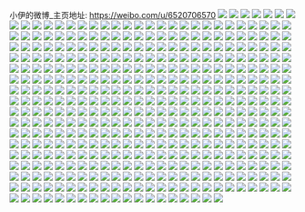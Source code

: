 小伊的微博_主页地址: https://weibo.com/u/6520706570 
![](https://wx4.sinaimg.cn/mw2000/0077idECly1h8ri8pc5t4j30u0128jww.jpg) 
![](https://wx4.sinaimg.cn/mw2000/0077idECly1h8ricmd5a2j30u00x5wkl.jpg) 
![](https://wx4.sinaimg.cn/mw2000/0077idECly1h8rid4b5huj30rb0tqdl2.jpg) 
![](https://wx4.sinaimg.cn/mw2000/0077idECly1h8ridtquuzj30u00u0n2t.jpg) 
![](https://wx4.sinaimg.cn/mw2000/0077idECly1h8lpwt6bxvj30u0140ag0.jpg) 
![](https://wx4.sinaimg.cn/mw2000/0077idECly1h8lpwtqtpxj31400u07e8.jpg) 
![](https://wx4.sinaimg.cn/mw2000/0077idECly1h8lpwtitv1j30u0140118.jpg) 
![](https://wx4.sinaimg.cn/mw2000/0077idECly1h8lv773az6j30u01atdl7.jpg) 
![](https://wx4.sinaimg.cn/mw2000/0077idECly1h8lv7f1einj31130p57c1.jpg) 
![](https://wx4.sinaimg.cn/mw2000/0077idECly1h8lpwzk41dj30ue0u0th2.jpg) 
![](https://wx4.sinaimg.cn/mw2000/0077idECly1h875i0ujsbj30u00xbgr6.jpg) 
![](https://wx4.sinaimg.cn/mw2000/0077idECly1h85pcj0gz8j32c03407wn.jpg) 
![](https://wx4.sinaimg.cn/mw2000/0077idECly1h85pcmpxqgj32c03594qu.jpg) 
![](https://wx4.sinaimg.cn/mw2000/0077idECly1h85pcp9kvfj313z0puan0.jpg) 
![](https://wx4.sinaimg.cn/mw2000/0077idECly1h85pcuflk1j31hc0u0qjn.jpg) 
![](https://wx4.sinaimg.cn/mw2000/0077idECly1h7k9c56gzdj30u018fgxp.jpg) 
![](https://wx4.sinaimg.cn/mw2000/0077idECly1h7k9dnlc9pj30tk1gsakh.jpg) 
![](https://wx4.sinaimg.cn/mw2000/0077idECly1h7k9c4r4saj30tz1jhwmz.jpg) 
![](https://wx4.sinaimg.cn/mw2000/0077idECly1h7k9c4xp8hj30u00zbn1z.jpg) 
![](https://wx4.sinaimg.cn/mw2000/0077idECly1h7k9c4c12mj30u0140gu3.jpg) 
![](https://wx4.sinaimg.cn/mw2000/0077idECly1h79t2nduq5j30lm0raglz.jpg) 
![](https://wx4.sinaimg.cn/mw2000/0077idECly1h78jy2wbfoj30u011qagc.jpg) 
![](https://wx4.sinaimg.cn/mw2000/0077idECly1h78jy2ibpmj30u01404bv.jpg) 
![](https://wx4.sinaimg.cn/mw2000/0077idECly1h78jz7l60zj30u013i7kh.jpg) 
![](https://wx4.sinaimg.cn/mw2000/0077idECly1h78k2jpze5j30u0140qdi.jpg) 
![](https://wx4.sinaimg.cn/mw2000/0077idECly1h78jy4pdxbj30u012xdlz.jpg) 
![](https://wx4.sinaimg.cn/mw2000/0077idECly1h72wyav3bij313x0tnn8o.jpg) 
![](https://wx4.sinaimg.cn/mw2000/0077idECly1h71nv1fu4sj30rg13wagy.jpg) 
![](https://wx4.sinaimg.cn/mw2000/0077idECly1h6uj8r9e3hj30u0140qdy.jpg) 
![](https://wx4.sinaimg.cn/mw2000/0077idECly1h6uj8rsvoqj30u0140422.jpg) 
![](https://wx4.sinaimg.cn/mw2000/0077idECly1h6uj8qn9jij30u00wa42g.jpg) 
![](https://wx4.sinaimg.cn/mw2000/0077idECly1h6uj8shll0j30u0140490.jpg) 
![](https://wx4.sinaimg.cn/mw2000/0077idECly1h6u9xg7e61j313w0trtfa.jpg) 
![](https://wx4.sinaimg.cn/mw2000/0077idECly1h6u9xggv9yj30u00vfwp8.jpg) 
![](https://wx4.sinaimg.cn/mw2000/0077idECly1h6u9xfw8jlj30i30v0mzr.jpg) 
![](https://wx4.sinaimg.cn/mw2000/0077idECly1h6rvs9hy93j30u015ggo3.jpg) 
![](https://wx4.sinaimg.cn/mw2000/0077idECly1h6rvs9te4yj30u016ljxu.jpg) 
![](https://wx4.sinaimg.cn/mw2000/0077idECly1h6rvsa69izj30u014kdip.jpg) 
![](https://wx4.sinaimg.cn/mw2000/0077idECly1h69k4czsfyj32bz340qv5.jpg) 
![](https://wx4.sinaimg.cn/mw2000/0077idECly1h69k4feh70j32by33zgx0.jpg) 
![](https://wx4.sinaimg.cn/mw2000/0077idECly1h69k4hgwtyj31sc2dsdiq.jpg) 
![](https://wx4.sinaimg.cn/mw2000/0077idECly1h66gundmryj30u0140wjn.jpg) 
![](https://wx4.sinaimg.cn/mw2000/0077idECly1h66gunraaxj30u01400y0.jpg) 
![](https://wx4.sinaimg.cn/mw2000/0077idECly1h66grv22fwj30u0140wn7.jpg) 
![](https://wx4.sinaimg.cn/mw2000/0077idECly1h66gqd4zy7j30u0140wg8.jpg) 
![](https://wx4.sinaimg.cn/mw2000/0077idECly1h60n2lmnnkj30tz15hk44.jpg) 
![](https://wx4.sinaimg.cn/mw2000/0077idECly1h60n2rxumij30ny13o7ig.jpg) 
![](https://wx4.sinaimg.cn/mw2000/0077idECly1h609wkvgusj30u01aagov.jpg) 
![](https://wx4.sinaimg.cn/mw2000/0077idECly1h5ydn2itwmj30u015c0y1.jpg) 
![](https://wx4.sinaimg.cn/mw2000/0077idECly1h5ydn3p7cyj30u010uwfn.jpg) 
![](https://wx4.sinaimg.cn/mw2000/0077idECly1h5ydn2sw9hj30u0140gs3.jpg) 
![](https://wx4.sinaimg.cn/mw2000/0077idECly1h5ydn47lqbj30u0149gyc.jpg) 
![](https://wx4.sinaimg.cn/mw2000/0077idECly1h5ydn4joyoj30u0140140.jpg) 
![](https://wx4.sinaimg.cn/mw2000/0077idECly1h5ydn398k2j30u014en2t.jpg) 
![](https://wx4.sinaimg.cn/mw2000/0077idECly1h5ydn4yrlyj30u015uqf3.jpg) 
![](https://wx4.sinaimg.cn/mw2000/0077idECly1h5otgcn9zgj323b33yb2a.jpg) 
![](https://wx4.sinaimg.cn/mw2000/0077idECly1h5d5ud03y5j30u00wtafn.jpg) 
![](https://wx4.sinaimg.cn/mw2000/0077idECly1h5b9ijszw0j30u0140455.jpg) 
![](https://wx4.sinaimg.cn/mw2000/0077idECly1h5b9ijfbu3j30u0140gw8.jpg) 
![](https://wx4.sinaimg.cn/mw2000/0077idECly1h5b9ikag8zj30u0140q9k.jpg) 
![](https://wx4.sinaimg.cn/mw2000/0077idECly1h5b9ikhj70j30u014bdo4.jpg) 
![](https://wx4.sinaimg.cn/mw2000/0077idECly1h5b9ij6wa2j30u0140agg.jpg) 
![](https://wx4.sinaimg.cn/mw2000/0077idECly1h5b9iiyaotj30u014119r.jpg) 
![](https://wx4.sinaimg.cn/mw2000/0077idECly1h5b9ikoyvuj30u0140qaz.jpg) 
![](https://wx4.sinaimg.cn/mw2000/0077idECly1h5b9j1mj2pj30u014a7hn.jpg) 
![](https://wx4.sinaimg.cn/mw2000/0077idECly1h508aarxgrj30n40n3qay.jpg) 
![](https://wx4.sinaimg.cn/mw2000/0077idECly1h4s9xtu46qj30u0140ah5.jpg) 
![](https://wx4.sinaimg.cn/mw2000/0077idECly1h4s9xu5zoyj30u0141djw.jpg) 
![](https://wx4.sinaimg.cn/mw2000/0077idECly1h4s9xufm63j30u0140whj.jpg) 
![](https://wx4.sinaimg.cn/mw2000/0077idECly1h4s9xur5qsj30u0141wio.jpg) 
![](https://wx4.sinaimg.cn/mw2000/0077idECly1h4s9xv4ghmj30u0141n0i.jpg) 
![](https://wx4.sinaimg.cn/mw2000/0077idECly1h4s9xsxnfqj30u0140qau.jpg) 
![](https://wx4.sinaimg.cn/mw2000/0077idECly1h4s9xvfvogj30se1batcm.jpg) 
![](https://wx4.sinaimg.cn/mw2000/0077idECly1h4rqs0z3oyj30u0140dn7.jpg) 
![](https://wx4.sinaimg.cn/mw2000/0077idECly1h4rqs2nt2ej30u0140qau.jpg) 
![](https://wx4.sinaimg.cn/mw2000/0077idECly1h4lcy33f0cj31sc2ds1kz.jpg) 
![](https://wx4.sinaimg.cn/mw2000/0077idECly1h4lcy75zx8j31vn33ze83.jpg) 
![](https://wx4.sinaimg.cn/mw2000/0077idECly1h4ld0kzn05j32c03404qp.jpg) 
![](https://wx4.sinaimg.cn/mw2000/0077idECly1h4ld0nrs5ij32c03411kx.jpg) 
![](https://wx4.sinaimg.cn/mw2000/0077idECly1h4ld0hu2v6j32bz3407wh.jpg) 
![](https://wx4.sinaimg.cn/mw2000/0077idECly1h4ld0r1itzj33402c0x6p.jpg) 
![](https://wx4.sinaimg.cn/mw2000/0077idECly1h45ml0cts6j30u00zzjym.jpg) 
![](https://wx4.sinaimg.cn/mw2000/0077idECly1h45ml18pndj30u019s4g8.jpg) 
![](https://wx4.sinaimg.cn/mw2000/0077idECly1h45ml1m37rj30u019b4gw.jpg) 
![](https://wx4.sinaimg.cn/mw2000/0077idECly1h45ml0xbvaj30u013k0yx.jpg) 
![](https://wx4.sinaimg.cn/mw2000/0077idECly1h426zmwkamj30yc0u0wjk.jpg) 
![](https://wx4.sinaimg.cn/mw2000/0077idECly1h41342obyzj30rt14eqd7.jpg) 
![](https://wx4.sinaimg.cn/mw2000/0077idECly1h3h4erfjo6j30u01fd0wp.jpg) 
![](https://wx4.sinaimg.cn/mw2000/0077idECly1h322haauu0j30u01937gp.jpg) 
![](https://wx4.sinaimg.cn/mw2000/0077idECly1h322hap9b3j30u0194qge.jpg) 
![](https://wx4.sinaimg.cn/mw2000/0077idECly1h322h9lzj1j30u0140ag5.jpg) 
![](https://wx4.sinaimg.cn/mw2000/0077idECly1h302d7gws1j31r32qghdu.jpg) 
![](https://wx4.sinaimg.cn/mw2000/0077idECly1h2wgh53t5cj30tz133afm.jpg) 
![](https://wx4.sinaimg.cn/mw2000/0077idECly1h2wgh5beilj30t90zn436.jpg) 
![](https://wx4.sinaimg.cn/mw2000/0077idECly1h2v4w6o0w9j30u01h7dqj.jpg) 
![](https://wx4.sinaimg.cn/mw2000/0077idECly1h2v4w7bgewj30cq0bhmxw.jpg) 
![](https://wx4.sinaimg.cn/mw2000/0077idECly1h2l2y4y6esj30u00w5jxl.jpg) 
![](https://wx4.sinaimg.cn/mw2000/0077idECly1h2l2y4ngh1j30u0140ag0.jpg) 
![](https://wx4.sinaimg.cn/mw2000/0077idECly1h2l2y4ctdfj30u0140grp.jpg) 
![](https://wx4.sinaimg.cn/mw2000/0077idECly1h273cr0n22j30t81fy11r.jpg) 
![](https://wx4.sinaimg.cn/mw2000/0077idECly1h22hvf8spmj30u00tajv1.jpg) 
![](https://wx4.sinaimg.cn/mw2000/0077idECly1h1yqm7zn9tj32c02c0kjm.jpg) 
![](https://wx4.sinaimg.cn/mw2000/0077idECly1h1il7se0evj30u00u0tj5.jpg) 
![](https://wx4.sinaimg.cn/mw2000/0077idECly1h1gb2x2bguj30tz1bsn6k.jpg) 
![](https://wx4.sinaimg.cn/mw2000/0077idECly1h1gl89gbndj30u01sywkn.jpg) 
![](https://wx4.sinaimg.cn/mw2000/0077idECly1h1d1q48tymj30u01bdq5v.jpg) 
![](https://wx4.sinaimg.cn/mw2000/0077idECly1gz6gl8py07j32xu2xv4qr.jpg) 
![](https://wx4.sinaimg.cn/mw2000/0077idECly1gz6gl93vt9j30qo0pq78q.jpg) 
![](https://wx4.sinaimg.cn/mw2000/0077idECly1gz6ggygd8qj30ql13h0zw.jpg) 
![](https://wx4.sinaimg.cn/mw2000/0077idECly1gz6gsp5ym9j30u00xotfj.jpg) 
![](https://wx4.sinaimg.cn/mw2000/0077idECly1gwvx7ufc7aj30u00u0jt0.jpg) 
![](https://wx4.sinaimg.cn/mw2000/0077idECly1gyh2dfvhrfj30rp0u0aeu.jpg) 
![](https://wx4.sinaimg.cn/mw2000/0077idECly1gykl3ik62kj30pj0sgn28.jpg) 
![](https://wx4.sinaimg.cn/mw2000/0077idECly1gxs9wbzahaj30qo0qo0vg.jpg) 
![](https://wx4.sinaimg.cn/mw2000/0077idECly1gwod5fen3rj31ba0zgjua.jpg) 
![](https://wx4.sinaimg.cn/mw2000/0077idECly1gwod5geh90j30tz0u0dpy.jpg) 
![](https://wx4.sinaimg.cn/mw2000/0077idECly1gwod5gy2txj30qo0qo0v9.jpg) 
![](https://wx4.sinaimg.cn/mw2000/0077idECly1gvcfwrv49vj60u016712w02.jpg) 
![](https://wx4.sinaimg.cn/mw2000/0077idECly1gvcfxx40jlj63402c0qv702.jpg) 
![](https://wx4.sinaimg.cn/mw2000/0077idECly1gvcfyc5vs5j63402c07wj02.jpg) 
![](https://wx4.sinaimg.cn/mw2000/0077idECly1gvcfyh0ad2j624y24wnpd02.jpg) 
![](https://wx4.sinaimg.cn/mw2000/0077idECly1guprjhx0ymj324u2bhe82.jpg) 
![](https://wx4.sinaimg.cn/mw2000/0077idECly1guprjqcrd7j30qo0zsju3.jpg) 
![](https://wx4.sinaimg.cn/mw2000/0077idECly1gttcr5owwyj31w6316qv5.jpg) 
![](https://wx4.sinaimg.cn/mw2000/0077idECly1gttcrow4mxj32c02bzhdu.jpg) 
![](https://wx4.sinaimg.cn/mw2000/0077idECly1gttcru033xj30qo0qotav.jpg) 
![](https://wx4.sinaimg.cn/mw2000/0077idECly1gtizgyts1yj30qo0y8tcr.jpg) 
![](https://wx4.sinaimg.cn/mw2000/0077idECly1gtiytup1f1j30qo0x442f.jpg) 
![](https://wx4.sinaimg.cn/mw2000/0077idECly1gtizjafttwj31hc1hd7jo.jpg) 
![](https://wx4.sinaimg.cn/mw2000/0077idECly1gtiytuxkpdj30qa0kftb4.jpg) 
![](https://wx4.sinaimg.cn/mw2000/0077idECly1gt4m3z2n5wj312e13617f.jpg) 
![](https://wx4.sinaimg.cn/mw2000/0077idECly1gt4m3yhlq6j314a152h0q.jpg) 
![](https://wx4.sinaimg.cn/mw2000/0077idECly1gt2op3j5zfj30or0sbdkj.jpg) 
![](https://wx4.sinaimg.cn/mw2000/0077idECly1gt1ntbtg5nj30qo0qogqt.jpg) 
![](https://wx4.sinaimg.cn/mw2000/0077idECly1gt0g8orm8nj30h70alwfx.jpg) 
![](https://wx4.sinaimg.cn/mw2000/0077idECly1gt0g8nn87jj32re340u0z.jpg) 
![](https://wx4.sinaimg.cn/mw2000/0077idECly1gt0gbh0bbvj32an2an4qr.jpg) 
![](https://wx4.sinaimg.cn/mw2000/0077idECly1gt0gi28b66j30u00u0af5.jpg) 
![](https://wx4.sinaimg.cn/mw2000/0077idECly1gszalek399j30qo0qojsq.jpg) 
![](https://wx4.sinaimg.cn/mw2000/0077idECly1gsupex3f29j32c0340x6q.jpg) 
![](https://wx4.sinaimg.cn/mw2000/0077idECly1gsjsshf6efj316k0u0n7e.jpg) 
![](https://wx4.sinaimg.cn/mw2000/0077idECly1gsjssufv8rj31601k0h7m.jpg) 
![](https://wx4.sinaimg.cn/mw2000/0077idECly1gsjssxco6bj32c03404qr.jpg) 
![](https://wx4.sinaimg.cn/mw2000/0077idECly1gsjsssm5vhj32bz3404qq.jpg) 
![](https://wx4.sinaimg.cn/mw2000/0077idECly1gsjst5hp4fj3340236npd.jpg) 
![](https://wx4.sinaimg.cn/mw2000/0077idECly1gsjst07jqcj32c0340e82.jpg) 
![](https://wx4.sinaimg.cn/mw2000/0077idECly1gsjst2nhtuj32c0340kjm.jpg) 
![](https://wx4.sinaimg.cn/mw2000/0077idECly1gsjssi00bcj30qo0qogsn.jpg) 
![](https://wx4.sinaimg.cn/mw2000/0077idECly1gsjssl568uj33402c0x6q.jpg) 
![](https://wx4.sinaimg.cn/mw2000/0077idECly1gsjssnpa1vj33y82yoe84.jpg) 
![](https://wx4.sinaimg.cn/mw2000/0077idECly1gsjssq9mohj33y82yo4qs.jpg) 
![](https://wx4.sinaimg.cn/mw2000/0077idECly1gsjstdveedj30u0140147.jpg) 
![](https://wx4.sinaimg.cn/mw2000/0077idECly1gsjstwwoybj32yo3y8x6s.jpg) 
![](https://wx4.sinaimg.cn/mw2000/0077idECly1grwp65cfdoj33872tehdv.jpg) 
![](https://wx4.sinaimg.cn/mw2000/0077idECly1gruzljtxygj30qo0ij0ue.jpg) 
![](https://wx4.sinaimg.cn/mw2000/0077idECly1grnz11mpirj30u00u0ak7.jpg) 
![](https://wx4.sinaimg.cn/mw2000/0077idECly1grh2vfhxyoj32yo2ynx6q.jpg) 
![](https://wx4.sinaimg.cn/mw2000/0077idECly1grh2vi58tgj32ys2yonpe.jpg) 
![](https://wx4.sinaimg.cn/mw2000/0077idECly1grh2vgwcw7j32yo2ynx6q.jpg) 
![](https://wx4.sinaimg.cn/mw2000/0077idECly1grh2vzuu4jj30qo0qoadn.jpg) 
![](https://wx4.sinaimg.cn/mw2000/0077idECly1grh2xuz4d4j32yo2ynkjm.jpg) 
![](https://wx4.sinaimg.cn/mw2000/0077idECly1grh2zk0ekwj30qo0qomz2.jpg) 
![](https://wx4.sinaimg.cn/mw2000/0077idECly1grh2xyxy60j32yo3y8u0z.jpg) 
![](https://wx4.sinaimg.cn/mw2000/0077idECly1grh2y5rq6tj30qo0qo3zi.jpg) 
![](https://wx4.sinaimg.cn/mw2000/0077idECly1grh2y63v3yj30qo0qodh3.jpg) 
![](https://wx4.sinaimg.cn/mw2000/0077idECly1grh2zkbc6wj30qo0qojss.jpg) 
![](https://wx4.sinaimg.cn/mw2000/0077idECly1grh300pxgkj32a62a9hdu.jpg) 
![](https://wx4.sinaimg.cn/mw2000/0077idECly1gr6bsky2guj31s60u0qmc.jpg) 
![](https://wx4.sinaimg.cn/mw2000/0077idECly1gr6bsln4a8j31s60u0tsl.jpg) 
![](https://wx4.sinaimg.cn/mw2000/0077idECly1gr6bso2wx0j31s60u0ngb.jpg) 
![](https://wx4.sinaimg.cn/mw2000/0077idECly1gr6by1s40mj31s60u0wun.jpg) 
![](https://wx4.sinaimg.cn/mw2000/0077idECly1gr6bspccprj31s60u0h64.jpg) 
![](https://wx4.sinaimg.cn/mw2000/0077idECly1gr6by17v4aj31s60u0wxz.jpg) 
![](https://wx4.sinaimg.cn/mw2000/0077idECly1gr6c2nbuqcj31s60u0k60.jpg) 
![](https://wx4.sinaimg.cn/mw2000/0077idECly1gr6bspwfbmj31s60u0nei.jpg) 
![](https://wx4.sinaimg.cn/mw2000/0077idECly1gr6c5my39dj31s60u0nez.jpg) 
![](https://wx4.sinaimg.cn/mw2000/0077idECly1gr5i8w4u84j32yo3y81l0.jpg) 
![](https://wx4.sinaimg.cn/mw2000/0077idECly1gr5i8yc9dwj32yo3y8npf.jpg) 
![](https://wx4.sinaimg.cn/mw2000/0077idECly1gr5i90ik9mj32yo3y81l0.jpg) 
![](https://wx4.sinaimg.cn/mw2000/0077idECly1gqrif8beusj30u00k4ae0.jpg) 
![](https://wx4.sinaimg.cn/mw2000/0077idECly1gqqc2n9uk1j328u28u1jy.jpg) 
![](https://wx4.sinaimg.cn/mw2000/0077idECly1gqp5on8d2qj33y82yoqv6.jpg) 
![](https://wx4.sinaimg.cn/mw2000/0077idECly1gqpzcdmjf8j33y82yokjl.jpg) 
![](https://wx4.sinaimg.cn/mw2000/0077idECly1gqp5os22rjj33y82yohdw.jpg) 
![](https://wx4.sinaimg.cn/mw2000/0077idECly1gqp6itq2ibj30u01s6tsl.jpg) 
![](https://wx4.sinaimg.cn/mw2000/0077idECly1gqp6n9ozy7j30u00grgnr.jpg) 
![](https://wx4.sinaimg.cn/mw2000/0077idECly1gqi9hjmcrkj31qp31ee82.jpg) 
![](https://wx4.sinaimg.cn/mw2000/0077idECly1gqi9hloqfyj31n82tfqv8.jpg) 
![](https://wx4.sinaimg.cn/mw2000/0077idECly1gq7fgjlpm1j32yo3y8u0z.jpg) 
![](https://wx4.sinaimg.cn/mw2000/0077idECly1gq5df0e9l0j32ke340npf.jpg) 
![](https://wx4.sinaimg.cn/mw2000/0077idECly1gq5df17jcvj329u29vx6p.jpg) 
![](https://wx4.sinaimg.cn/mw2000/0077idECly1gq5deyx9puj32c0340hdv.jpg) 
![](https://wx4.sinaimg.cn/mw2000/0077idECly1gq4bdmvvqhj32t43oyqv6.jpg) 
![](https://wx4.sinaimg.cn/mw2000/0077idECly1gq4909xccuj30u00u0dne.jpg) 
![](https://wx4.sinaimg.cn/mw2000/0077idECly1gprqume2mbj30qo0qoaej.jpg) 
![](https://wx4.sinaimg.cn/mw2000/0077idECly1gorwsholfbj31e01uoqv5.jpg) 
![](https://wx4.sinaimg.cn/mw2000/0077idECly1gpo6v6bouwj32yo2yn7wj.jpg) 
![](https://wx4.sinaimg.cn/mw2000/0077idECly1gpo6v6z6p3j30qo0qogoe.jpg) 
![](https://wx4.sinaimg.cn/mw2000/0077idECly1gpo6v7gadfj30u0140jv9.jpg) 
![](https://wx4.sinaimg.cn/mw2000/0077idECly1gpo6v7r4j8j30qo0qoq64.jpg) 
![](https://wx4.sinaimg.cn/mw2000/0077idECly1gpo6vaz33qj32ys2yo7wk.jpg) 
![](https://wx4.sinaimg.cn/mw2000/0077idECly1gpo6vbt6atj313016oap7.jpg) 
![](https://wx4.sinaimg.cn/mw2000/0077idECly1gphbjac4x2j32c02c0npi.jpg) 
![](https://wx4.sinaimg.cn/mw2000/0077idECly1gpew2fygvtj32c02c0kjo.jpg) 
![](https://wx4.sinaimg.cn/mw2000/0077idECly1gpew2mfclvj32c02c0hdw.jpg) 
![](https://wx4.sinaimg.cn/mw2000/0077idECly1gpew3f30qwj30wx1kw4hi.jpg) 
![](https://wx4.sinaimg.cn/mw2000/0077idECly1gpdr91dxs2j30q80whdkz.jpg) 
![](https://wx4.sinaimg.cn/mw2000/0077idECly1gpdr93mxpjj31w12ip7wl.jpg) 
![](https://wx4.sinaimg.cn/mw2000/0077idECly1gpbar9mg5sj32bc2bcb2d.jpg) 
![](https://wx4.sinaimg.cn/mw2000/0077idECly1gpbargc2pbj30qo0qoguj.jpg) 
![](https://wx4.sinaimg.cn/mw2000/0077idECly1gpbarcrfr8j32c02bzb2c.jpg) 
![](https://wx4.sinaimg.cn/mw2000/0077idECly1goyw8s1w4gj32bc334hdy.jpg) 
![](https://wx4.sinaimg.cn/mw2000/0077idECly1goyw968cj2j32yo3y84qt.jpg) 
![](https://wx4.sinaimg.cn/mw2000/0077idECly1goyw8tzohkj32yo2ynu0z.jpg) 
![](https://wx4.sinaimg.cn/mw2000/0077idECly1gowhrzc03jj32ys2yo7wj.jpg) 
![](https://wx4.sinaimg.cn/mw2000/0077idECly1gow0mox6blj31w22iq4qq.jpg) 
![](https://wx4.sinaimg.cn/mw2000/0077idECly1gooh9bm4ldj30yi1pcb2a.jpg) 
![](https://wx4.sinaimg.cn/mw2000/0077idECly1goiminuia9j31s60u07wh.jpg) 
![](https://wx4.sinaimg.cn/mw2000/0077idECly1gnssw92ronj33cv2s8b2c.jpg) 
![](https://wx4.sinaimg.cn/mw2000/0077idECly1gnssw6zfrmj33y82you11.jpg) 
![](https://wx4.sinaimg.cn/mw2000/0077idECly1gnt1mbzocoj32us2rte84.jpg) 
![](https://wx4.sinaimg.cn/mw2000/0077idECly1gnt1m9ctg3j30rv0ru7ck.jpg) 
![](https://wx4.sinaimg.cn/mw2000/0077idECly1gnt9zvw4cgj32vr3x1kjp.jpg) 
![](https://wx4.sinaimg.cn/mw2000/0077idECly1gnl5i0devej30xj18ke7t.jpg) 
![](https://wx4.sinaimg.cn/mw2000/0077idECly1gnl5idjmeyj30sg0sgk7j.jpg) 
![](https://wx4.sinaimg.cn/mw2000/0077idECly1gnl5ic46o2j32yo2yox6w.jpg) 
![](https://wx4.sinaimg.cn/mw2000/0077idECly1gnhm0tzeefj31hc1hcu0x.jpg) 
![](https://wx4.sinaimg.cn/mw2000/0077idECly1gnap8y19q1j31s60u0tx0.jpg) 
![](https://wx4.sinaimg.cn/mw2000/0077idECly1gnap8z92i1j31s60u07sf.jpg) 
![](https://wx4.sinaimg.cn/mw2000/0077idECly1gn2g2iipd3j32yn2yn1kz.jpg) 
![](https://wx4.sinaimg.cn/mw2000/0077idECly1gmy27vg7trj30qo0qo0ub.jpg) 
![](https://wx4.sinaimg.cn/mw2000/0077idECly1gmwup0i3jij30u00u017v.jpg) 
![](https://wx4.sinaimg.cn/mw2000/0077idECly1gmwuozpxjjj30u00u0h1b.jpg) 
![](https://wx4.sinaimg.cn/mw2000/0077idECly1gmr0wmlvgkj30qo0qoq8l.jpg) 
![](https://wx4.sinaimg.cn/mw2000/0077idECly1gmbnrn8wnsj31s60u0hdt.jpg) 
![](https://wx4.sinaimg.cn/mw2000/0077idECly1gm9vymvzowj32yo2ynkjm.jpg) 
![](https://wx4.sinaimg.cn/mw2000/0077idECly1gm5vw38bwsj31w22iqu11.jpg) 
![](https://wx4.sinaimg.cn/mw2000/0077idECly1gm5vzacz77j31t02eyhdu.jpg) 
![](https://wx4.sinaimg.cn/mw2000/0077idECly1gm5w2zfbalj31vw2f9x6s.jpg) 
![](https://wx4.sinaimg.cn/mw2000/0077idECly1gm5vw5719jj31w22iqhdx.jpg) 
![](https://wx4.sinaimg.cn/mw2000/0077idECly1gm3jipitt4j32yo2yoqv8.jpg) 
![](https://wx4.sinaimg.cn/mw2000/0077idECly1gm3jihrflrj32yo2ynx6r.jpg) 
![](https://wx4.sinaimg.cn/mw2000/0077idECly1gm3jiacmsjj32yt2yob2c.jpg) 
![](https://wx4.sinaimg.cn/mw2000/0077idECly1glzcn90ru1j30qe0qijv6.jpg) 
![](https://wx4.sinaimg.cn/mw2000/0077idECly1glvpdppy4xj32bc2bc7wi.jpg) 
![](https://wx4.sinaimg.cn/mw2000/0077idECly1glthin91ghj31v42ankjm.jpg) 
![](https://wx4.sinaimg.cn/mw2000/0077idECly1glrrz84ha8j31w12is4qq.jpg) 
![](https://wx4.sinaimg.cn/mw2000/0077idECly1glq2hyambvj30u0140td4.jpg) 
![](https://wx4.sinaimg.cn/mw2000/0077idECly1glq2hle6d7j30qo0qi41h.jpg) 
![](https://wx4.sinaimg.cn/mw2000/0077idECly1glq2csk5oxj33y82yo4qs.jpg) 
![](https://wx4.sinaimg.cn/mw2000/0077idECly1glq2kb4aafj30qo0fz0vr.jpg) 
![](https://wx4.sinaimg.cn/mw2000/0077idECly1glq2idlo37j31400u0djv.jpg) 
![](https://wx4.sinaimg.cn/mw2000/0077idECly1glq2gsmgsyj30qo0qo0v4.jpg) 
![](https://wx4.sinaimg.cn/mw2000/0077idECly1gll2yv5ig4j32is2io7wj.jpg) 
![](https://wx4.sinaimg.cn/mw2000/0077idECly1glkvei0svoj31u92ise82.jpg) 
![](https://wx4.sinaimg.cn/mw2000/0077idECly1glkveg6towj32is2ip7wk.jpg) 
![](https://wx4.sinaimg.cn/mw2000/0077idECly1gll2z42p5lj33rk2b2hdu.jpg) 
![](https://wx4.sinaimg.cn/mw2000/0077idECly1glfikligvwj30u00u0aeo.jpg) 
![](https://wx4.sinaimg.cn/mw2000/0077idECly1glf32xq285j30u014gmzj.jpg) 
![](https://wx4.sinaimg.cn/mw2000/0077idECly1glf32yeaiij30u00u0mz3.jpg) 
![](https://wx4.sinaimg.cn/mw2000/0077idECly1glf32wemi2j30u014047y.jpg) 
![](https://wx4.sinaimg.cn/mw2000/0077idECly1glebf3ie7dj30u00npdg3.jpg) 
![](https://wx4.sinaimg.cn/mw2000/0077idECly1gl0bcf2ek5j30pl0l3jtt.jpg) 
![](https://wx4.sinaimg.cn/mw2000/0077idECly1gkvpgt3z83j31400u0n2m.jpg) 
![](https://wx4.sinaimg.cn/mw2000/0077idECly1gkuwmzfkm4j30u00u0k0j.jpg) 
![](https://wx4.sinaimg.cn/mw2000/0077idECly1gktprfdxqij30u00u078c.jpg) 
![](https://wx4.sinaimg.cn/mw2000/0077idECly1gktprfyaqjj30u00u0wiw.jpg) 
![](https://wx4.sinaimg.cn/mw2000/0077idECly1gktprgeyfij30u00u0jvp.jpg) 
![](https://wx4.sinaimg.cn/mw2000/0077idECly1gkq7pwmgm3j30u0140ajj.jpg) 
![](https://wx4.sinaimg.cn/mw2000/0077idECly1gkjtftlj1fj30u00u0q70.jpg) 
![](https://wx4.sinaimg.cn/mw2000/0077idECly1gkjtfubm78j30u00u0jvb.jpg) 
![](https://wx4.sinaimg.cn/mw2000/0077idECly1gkefrxwj90j30u0140dkf.jpg) 
![](https://wx4.sinaimg.cn/mw2000/0077idECly1gkb8adu7otj30u0140n8e.jpg) 
![](https://wx4.sinaimg.cn/mw2000/0077idECly1gjygbgzmgsj31400u0q7g.jpg) 
![](https://wx4.sinaimg.cn/mw2000/0077idECly1gjygbiz1boj31400u0jvp.jpg) 
![](https://wx4.sinaimg.cn/mw2000/0077idECly1gjygen5jprj30u00u0787.jpg) 
![](https://wx4.sinaimg.cn/mw2000/0077idECly1gjw74eh588j30u00u0dot.jpg) 
![](https://wx4.sinaimg.cn/mw2000/0077idECly1gjw74cnu40j30u0140qcr.jpg) 
![](https://wx4.sinaimg.cn/mw2000/0077idECly1gjuvww20o9j30u00u0qa8.jpg) 
![](https://wx4.sinaimg.cn/mw2000/0077idECly1gjuvwwi4lfj30qn0n3gp5.jpg) 
![](https://wx4.sinaimg.cn/mw2000/0077idECly1gjuvx1sl0nj30u00u0tbv.jpg) 
![](https://wx4.sinaimg.cn/mw2000/0077idECly1gjuwkzopqhj30qo0n30vk.jpg) 
![](https://wx4.sinaimg.cn/mw2000/0077idECly1gjuft9ygefj30u0140tej.jpg) 
![](https://wx4.sinaimg.cn/mw2000/0077idECly1gjuftqrsu2j30qo0qogop.jpg) 
![](https://wx4.sinaimg.cn/mw2000/0077idECly1gjuftr7w44j30qo0qodiv.jpg) 
![](https://wx4.sinaimg.cn/mw2000/0077idECly1gjtvh65yynj30qo14egqc.jpg) 
![](https://wx4.sinaimg.cn/mw2000/0077idECly1gjsnjevsx1j30qo0qomz7.jpg) 
![](https://wx4.sinaimg.cn/mw2000/0077idECly1gjsnjgn2r0j31400u0ae5.jpg) 
![](https://wx4.sinaimg.cn/mw2000/0077idECly1gjpo8kfgbcj31hc1hc7wh.jpg) 
![](https://wx4.sinaimg.cn/mw2000/0077idECly1gjp8h8524cj31hc1hc7wh.jpg) 
![](https://wx4.sinaimg.cn/mw2000/0077idECly1gjp8h7f1fpj31hc1hc7wh.jpg) 
![](https://wx4.sinaimg.cn/mw2000/0077idECly1gjmm6dc02jj30qo0qnn3r.jpg) 
![](https://wx4.sinaimg.cn/mw2000/0077idECly1gjj1i2ne4wj31hc1hc1ky.jpg) 
![](https://wx4.sinaimg.cn/mw2000/0077idECly1gjj18zg22aj32c0340qv7.jpg) 
![](https://wx4.sinaimg.cn/mw2000/0077idECly1gjhw86c068j32yo3y84qs.jpg) 
![](https://wx4.sinaimg.cn/mw2000/0077idECly1gjhw5xs73kj32c02c04qr.jpg) 
![](https://wx4.sinaimg.cn/mw2000/0077idECly1gjj0ux8ko9j30qn0nbn02.jpg) 
![](https://wx4.sinaimg.cn/mw2000/0077idECly1gjj1l28x8gj30qo0ltwg2.jpg) 
![](https://wx4.sinaimg.cn/mw2000/0077idECly1gjhfltr6qvj31r22dse81.jpg) 
![](https://wx4.sinaimg.cn/mw2000/0077idECly1gjhflu3uo2j30qo0qonbk.jpg) 
![](https://wx4.sinaimg.cn/mw2000/0077idECly1gjhfluakorj30u00ndmzo.jpg) 
![](https://wx4.sinaimg.cn/mw2000/0077idECly1gjh3a8sfakj31hc1hc4qq.jpg) 
![](https://wx4.sinaimg.cn/mw2000/0077idECly1gjh3b1n7gtj33y82yo1l1.jpg) 
![](https://wx4.sinaimg.cn/mw2000/0077idECly1gjgsttuax9j32yo3y8e86.jpg) 
![](https://wx4.sinaimg.cn/mw2000/0077idECly1gjgstrjolgj32yo3y8npi.jpg) 
![](https://wx4.sinaimg.cn/mw2000/0077idECly1gjehk0heaoj32au2asnpd.jpg) 
![](https://wx4.sinaimg.cn/mw2000/0077idECly1gj9qu5p3qbj31hc1hcqv6.jpg) 
![](https://wx4.sinaimg.cn/mw2000/0077idECly1gj9lckkj01j31tx1tyqpt.jpg) 
![](https://wx4.sinaimg.cn/mw2000/0077idECly1gj8mi35r5sj30qo0qo0uh.jpg) 
![](https://wx4.sinaimg.cn/mw2000/0077idECly1gj78sqcebjj31w02io4qr.jpg) 
![](https://wx4.sinaimg.cn/mw2000/0077idECly1gj78srsscej31w01w0e81.jpg) 
![](https://wx4.sinaimg.cn/mw2000/0077idECly1gj54y2zrikj31w02i4b2a.jpg) 
![](https://wx4.sinaimg.cn/mw2000/0077idECly1gj3xht2ar5j31sg2dse83.jpg) 
![](https://wx4.sinaimg.cn/mw2000/0077idECly1gj3xhu9625j32ys2yohdu.jpg) 
![](https://wx4.sinaimg.cn/mw2000/0077idECly1gj3xhxhqzpj33y82yokjo.jpg) 
![](https://wx4.sinaimg.cn/mw2000/0077idECly1gj3xhvnfhaj32jc2j97wi.jpg) 
![](https://wx4.sinaimg.cn/mw2000/0077idECly1gj3xi2yksjj32yo3y8b2c.jpg) 
![](https://wx4.sinaimg.cn/mw2000/0077idECly1gj3xi4wo0nj32dq3i1npe.jpg) 
![](https://wx4.sinaimg.cn/mw2000/0077idECly1gj1ou16esij316o1kwb29.jpg) 
![](https://wx4.sinaimg.cn/mw2000/0077idECly1gizl4b8rbbj32yo2ynnpe.jpg) 
![](https://wx4.sinaimg.cn/mw2000/0077idECly1gizl4csfhij32yo2ynnpe.jpg) 
![](https://wx4.sinaimg.cn/mw2000/0077idECly1gizl4gllxcj32yo2ynnpe.jpg) 
![](https://wx4.sinaimg.cn/mw2000/0077idECly1giz49ygizfj31a118ux1r.jpg) 
![](https://wx4.sinaimg.cn/mw2000/0077idECly1giz49zlhlzj31dn1ds1h7.jpg) 
![](https://wx4.sinaimg.cn/mw2000/0077idECly1gixf91zk8ej31e01uokjl.jpg) 
![](https://wx4.sinaimg.cn/mw2000/0077idECly1gislrb7okhj30qo0lpn9q.jpg) 
![](https://wx4.sinaimg.cn/mw2000/0077idECly1gimik3b89bj32c0340npg.jpg) 
![](https://wx4.sinaimg.cn/mw2000/0077idECly1gimik1z63ij32c0340hdw.jpg) 
![](https://wx4.sinaimg.cn/mw2000/0077idECly1gimik520msj32c0340kjo.jpg) 
![](https://wx4.sinaimg.cn/mw2000/0077idECly1gieshvrijtj31e01uoe81.jpg) 
![](https://wx4.sinaimg.cn/mw2000/0077idECly1gidhvt0fx2j315o2lltwl.jpg) 
![](https://wx4.sinaimg.cn/mw2000/0077idECly1gib98dfgnkj30s913cdrd.jpg) 
![](https://wx4.sinaimg.cn/mw2000/0077idECly1giafkr9nf8j31hc1hcx6p.jpg) 
![](https://wx4.sinaimg.cn/mw2000/0077idECly1gi7z8cv0z3j30tz0ymahx.jpg) 
![](https://wx4.sinaimg.cn/mw2000/0077idECly1gi7z8d3xldj30ql0b1diy.jpg) 
![](https://wx4.sinaimg.cn/mw2000/0077idECly1gi12yjlo0yj32yo3y8npf.jpg) 
![](https://wx4.sinaimg.cn/mw2000/0077idECly1ghq7zvnbefj30u01407ol.jpg) 
![](https://wx4.sinaimg.cn/mw2000/0077idECly1ghpblxkg6hj30u0140jzd.jpg) 
![](https://wx4.sinaimg.cn/mw2000/0077idECly1ghpbksrx7hj32yo3y8he1.jpg) 
![](https://wx4.sinaimg.cn/mw2000/0077idECly1ghpblqt4lhj31w02io4qs.jpg) 
![](https://wx4.sinaimg.cn/mw2000/0077idECly1ghpblap8w0j32yo3y8e85.jpg) 
![](https://wx4.sinaimg.cn/mw2000/0077idECly1gh8efdwu7gj30u00u0got.jpg) 
![](https://wx4.sinaimg.cn/mw2000/0077idECly1gh081wymhij33y82yox6r.jpg) 
![](https://wx4.sinaimg.cn/mw2000/0077idECly1ggz6aywnwrj30u00u0dqw.jpg) 
![](https://wx4.sinaimg.cn/mw2000/0077idECly1ggrrqk7e06j30qz0rejws.jpg) 
![](https://wx4.sinaimg.cn/mw2000/0077idECly1gfylb19qhkj32c02bzkjl.jpg) 
![](https://wx4.sinaimg.cn/mw2000/0077idECly1gfy0ewyyzmj32yo2ynnpf.jpg) 
![](https://wx4.sinaimg.cn/mw2000/0077idECly1gftatq09efj32c0340e84.jpg) 
![](https://wx4.sinaimg.cn/mw2000/0077idECly1gfkslf9nswj32yt2yoqv7.jpg) 
![](https://wx4.sinaimg.cn/mw2000/0077idECly1gfksoozv2ej31400u0tfv.jpg) 
![](https://wx4.sinaimg.cn/mw2000/0077idECly1gfksnpv0xbj30u00u0n20.jpg) 
![](https://wx4.sinaimg.cn/mw2000/0077idECly1gfk2wov8f5j31gm1gqtr0.jpg) 
![](https://wx4.sinaimg.cn/mw2000/0077idECly1gfk2wqdgaqj31kg1kk1kx.jpg) 
![](https://wx4.sinaimg.cn/mw2000/0077idECly1gfjlag6lx1j33y82yox6r.jpg) 
![](https://wx4.sinaimg.cn/mw2000/0077idECly1gfjlaioxc5j33y82yo7wk.jpg) 
![](https://wx4.sinaimg.cn/mw2000/0077idECly1gfawc48gyrj31s60u01kx.jpg) 
![](https://wx4.sinaimg.cn/mw2000/0077idECly1gfawc519lnj31s60u01kx.jpg) 
![](https://wx4.sinaimg.cn/mw2000/0077idECly1gf9ekr9ey0j30u00u07k8.jpg) 
![](https://wx4.sinaimg.cn/mw2000/0077idECly1gf9f72kfv4j31400u0jwy.jpg) 
![](https://wx4.sinaimg.cn/mw2000/0077idECly1gf8c3a1750j30u014040b.jpg) 
![](https://wx4.sinaimg.cn/mw2000/0077idECly1gf8c3illxbj30qo0uptes.jpg) 
![](https://wx4.sinaimg.cn/mw2000/0077idECly1gf5w8ua6d9j30u00u0q50.jpg) 
![](https://wx4.sinaimg.cn/mw2000/0077idECly1gf5w8uhzz6j31450u00wh.jpg) 
![](https://wx4.sinaimg.cn/mw2000/0077idECly1gez53lvfchj30f00f0weu.jpg) 
![](https://wx4.sinaimg.cn/mw2000/0077idECly1gel09u75dpj33y82yo7wk.jpg) 
![](https://wx4.sinaimg.cn/mw2000/0077idECly1gel09vt7uxj33y82yob2c.jpg) 
![](https://wx4.sinaimg.cn/mw2000/0077idECly1gek91df7p9j30u00u0wie.jpg) 
![](https://wx4.sinaimg.cn/mw2000/0077idECly1gek8zlwenfj3190190e81.jpg) 
![](https://wx4.sinaimg.cn/mw2000/0077idECly1gek91cxwe0j30u0140q57.jpg) 
![](https://wx4.sinaimg.cn/mw2000/0077idECly1geafzfdleqj30sg280wlc.jpg) 
![](https://wx4.sinaimg.cn/mw2000/0077idECly1geafzfp2gqj30sg280dot.jpg) 
![](https://wx4.sinaimg.cn/mw2000/0077idECly1geafzg51wdj30sg28014s.jpg) 
![](https://wx4.sinaimg.cn/mw2000/0077idECly1geafzgfwrxj30sg280tj3.jpg) 
![](https://wx4.sinaimg.cn/mw2000/0077idECly1gdwzco5f23j30u00tzte0.jpg) 
![](https://wx4.sinaimg.cn/mw2000/0077idECly1gdvbck0rvej30u00u0n0i.jpg) 
![](https://wx4.sinaimg.cn/mw2000/0077idECly1gdvbalxvizj30qo0nqjw8.jpg) 
![](https://wx4.sinaimg.cn/mw2000/0077idECly1gducf6vjbnj30u00u044j.jpg) 
![](https://wx4.sinaimg.cn/mw2000/0077idECly1gducf7p6voj30qn0o1dkd.jpg) 
![](https://wx4.sinaimg.cn/mw2000/0077idECly1gducfiwd34j30qg0twq7q.jpg) 
![](https://wx4.sinaimg.cn/mw2000/0077idECly1gdudf6sucoj30wr0u0n4c.jpg) 
![](https://wx4.sinaimg.cn/mw2000/0077idECly1gdudbmlk5wj30zj0u0wjt.jpg) 
![](https://wx4.sinaimg.cn/mw2000/0077idECly1gdud6mq1cej30u0140gnv.jpg) 
![](https://wx4.sinaimg.cn/mw2000/0077idECly1gd2f6em0u7j317i1o0e81.jpg) 
![](https://wx4.sinaimg.cn/mw2000/0077idECly1gcw1p54iymj30qo0mqakh.jpg) 
![](https://wx4.sinaimg.cn/mw2000/0077idECly1gcw1p5ipw2j30qo0mmakq.jpg) 
![](https://wx4.sinaimg.cn/mw2000/0077idECly1gc08f57agaj30u00u0wvj.jpg) 
![](https://wx4.sinaimg.cn/mw2000/0077idECly1gc08f5howyj30u00u0k7v.jpg) 
![](https://wx4.sinaimg.cn/mw2000/0077idECly1gc08f5s0xsj30u00u0neo.jpg) 
![](https://wx4.sinaimg.cn/mw2000/0077idECly1gb7h3spbdwj30u0140gp5.jpg) 
![](https://wx4.sinaimg.cn/mw2000/0077idECly1gaztqwg60bj31hc1ha7wh.jpg) 
![](https://wx4.sinaimg.cn/mw2000/0077idECly1gaztr0ixpbj313u13tjvp.jpg) 
![](https://wx4.sinaimg.cn/mw2000/0077idECly1gagex9olzlj31400u0n0x.jpg) 
![](https://wx4.sinaimg.cn/mw2000/0077idECly1gaca9lfzh2j31400u0q9g.jpg) 
![](https://wx4.sinaimg.cn/mw2000/0077idECly1gaca9mfqkrj31400u0dl3.jpg) 
![](https://wx4.sinaimg.cn/mw2000/0077idECly1g9x5xw7z9hj30f00f0glo.jpg) 
![](https://wx4.sinaimg.cn/mw2000/0077idECly1g9ierhek3sj30u00u0dii.jpg) 
![](https://wx4.sinaimg.cn/mw2000/0077idECly1g9coe9wjskj30u014ctd3.jpg) 
![](https://wx4.sinaimg.cn/mw2000/0077idECly1g976wuclr2j30u014079s.jpg) 
![](https://wx4.sinaimg.cn/mw2000/0077idECly1g94w64oo8bj30u00u1wja.jpg) 
![](https://wx4.sinaimg.cn/mw2000/0077idECly1g94w5s3ijpj30u00u0q71.jpg) 
![](https://wx4.sinaimg.cn/mw2000/0077idECly1g94wfjjr64j31400u0jvc.jpg) 
![](https://wx4.sinaimg.cn/mw2000/0077idECly1g8zwfqr3cnj31400u0gpn.jpg) 
![](https://wx4.sinaimg.cn/mw2000/0077idECly1g8yw7g5afcj31400u0di7.jpg) 
![](https://wx4.sinaimg.cn/mw2000/0077idECly1g8qzk8tr3lj31400u0q7m.jpg) 
![](https://wx4.sinaimg.cn/mw2000/0077idECly1g8qzk95augj314k0rugn7.jpg) 
![](https://wx4.sinaimg.cn/mw2000/0077idECly1g8qzk9ra28j30u00u0myr.jpg) 
![](https://wx4.sinaimg.cn/mw2000/0077idECly1g8qzka9gtyj30ue0o2ac0.jpg) 
![](https://wx4.sinaimg.cn/mw2000/0077idECly1g8qzkk6n50j31400u00ym.jpg) 
![](https://wx4.sinaimg.cn/mw2000/0077idECly1g8qzkau6fmj30u0158gr9.jpg) 
![](https://wx4.sinaimg.cn/mw2000/0077idECly1g8pshqiwpcj30u0140n24.jpg) 
![](https://wx4.sinaimg.cn/mw2000/0077idECly1g8psh0gz97j31400u00ve.jpg) 
![](https://wx4.sinaimg.cn/mw2000/0077idECly1g88g1sm8hjj30u00u0adq.jpg) 
![](https://wx4.sinaimg.cn/mw2000/0077idECly1g88g1rqc0ej315o0fudgw.jpg) 
![](https://wx4.sinaimg.cn/mw2000/0077idECly1g8681bbnpzj31400u00xg.jpg) 
![](https://wx4.sinaimg.cn/mw2000/0077idECly1g8681cb19vj31400u0tdo.jpg) 
![](https://wx4.sinaimg.cn/mw2000/0077idECly1g8681cs3tdj30u00u1400.jpg) 
![](https://wx4.sinaimg.cn/mw2000/0077idECly1g8681dz35vj30u10u0qab.jpg) 
![](https://wx4.sinaimg.cn/mw2000/0077idECly1g8681ddzs3j30u00u178f.jpg) 
![](https://wx4.sinaimg.cn/mw2000/0077idECly1g8681eaop8j30sk0skdh6.jpg) 
![](https://wx4.sinaimg.cn/mw2000/0077idECly1g7oo5zau1mj30u0172qk7.jpg) 
![](https://wx4.sinaimg.cn/mw2000/0077idECly1g7nmu9al6cj31u01di1kx.jpg) 
![](https://wx4.sinaimg.cn/mw2000/0077idECly1g7nmu4ujqvj33y82yonpf.jpg) 
![](https://wx4.sinaimg.cn/mw2000/0077idECly1g7nmu7l2n4j33y82yox6s.jpg) 
![](https://wx4.sinaimg.cn/mw2000/0077idECly1g5tribtbuij30j609ujrv.jpg) 
![](https://wx4.sinaimg.cn/mw2000/0077idECly1g5tribzj9cj30j609pjru.jpg) 
![](https://wx4.sinaimg.cn/mw2000/0077idECly1g5tric9n94j30j609sgm3.jpg) 
